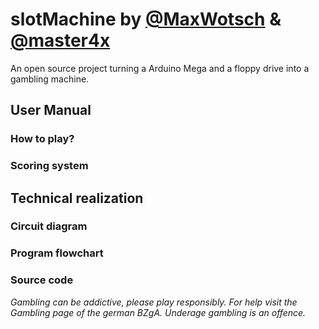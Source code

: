 # slotMachine by [@MaxWotsch](https://github.com/MaxWotsch) & [@master4x](https://github.com/master4x)
An open source project turning a Arduino Mega and a floppy drive into a gambling machine.

## User Manual

### How to play?

### Scoring system

## Technical realization

### Circuit diagram

### Program flowchart

### Source code

*Gambling can be addictive, please play responsibly. For help visit the Gambling page of the german BZgA. Underage gambling is an offence.*
